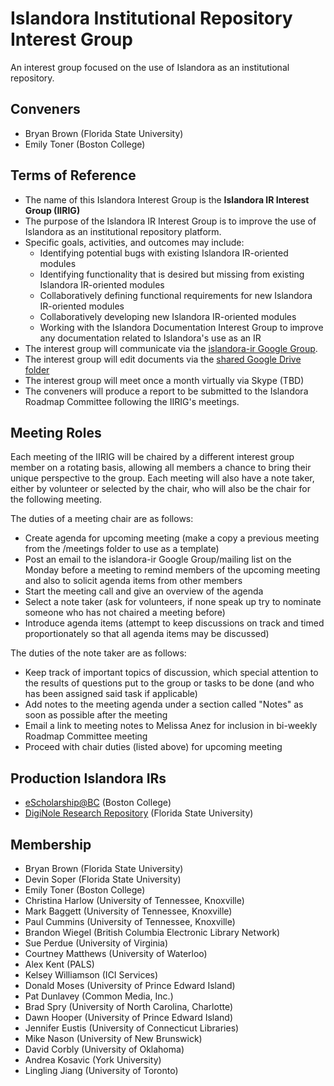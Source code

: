 # Islandora Institutional Repository Interest Group
An interest group focused on the use of Islandora as an institutional repository.

## Conveners
* Bryan Brown (Florida State University)
* Emily Toner (Boston College)

## Terms of Reference
* The name of this Islandora Interest Group is the **Islandora IR Interest Group (IIRIG)**
* The purpose of the Islandora IR Interest Group is to improve the use of Islandora as an institutional repository platform.
* Specific goals, activities, and outcomes may include:
  * Identifying potential bugs with existing Islandora IR-oriented modules
  * Identifying functionality that is desired but missing from existing Islandora IR-oriented modules
  * Collaboratively defining functional requirements for new Islandora IR-oriented modules
  * Collaboratively developing new Islandora IR-oriented modules
  * Working with the Islandora Documentation Interest Group to improve any documentation related to Islandora's use as an IR
* The interest group will communicate via the [islandora-ir Google Group](https://groups.google.com/forum/#!forum/islandora-ir).
* The interest group will edit documents via the [shared Google Drive folder](https://drive.google.com/folderview?id=0BwbriDSNjBiJfldTZWFhelJYcjFRdzZCMzlxX2Y3N0FmTHJkYnRjNzlHd3ZXSlRZRi1iVGM&usp=sharing)
* The interest group will meet once a month virtually via Skype (TBD)
* The conveners will produce a report to be submitted to the Islandora Roadmap Committee following the IIRIG's meetings.

## Meeting Roles
Each meeting of the IIRIG will be chaired by a different interest group member on a rotating basis, allowing all members a chance to bring their unique perspective to the group. Each meeting will also have a note taker, either by volunteer or selected by the chair, who will also be the chair for the following meeting.

The duties of a meeting chair are as follows:
* Create agenda for upcoming meeting (make a copy a previous meeting from the /meetings folder to use as a template)
* Post an email to the islandora-ir Google Group/mailing list on the Monday before a meeting to remind members of the upcoming meeting and also to solicit agenda items from other members
* Start the meeting call and give an overview of the agenda
* Select a note taker (ask for volunteers, if none speak up try to nominate someone who has not chaired a meeting before)
* Introduce agenda items (attempt to keep discussions on track and timed proportionately so that all agenda items may be discussed)

The duties of the note taker are as follows:
* Keep track of important topics of discussion, which special attention to the results of questions put to the group or tasks to be done (and who has been assigned said task if applicable)
* Add notes to the meeting agenda under a section called "Notes" as soon as possible after the meeting
* Email a link to meeting notes to Melissa Anez for inclusion in bi-weekly Roadmap Committee meeting
* Proceed with chair duties (listed above) for upcoming meeting

## Production Islandora IRs
* [eScholarship@BC](http://dlib.bc.edu/) (Boston College)
* [DigiNole Research Repository](http://diginole.lib.fsu.edu/repository) (Florida State University)

## Membership
* Bryan Brown (Florida State University)
* Devin Soper (Florida State University)
* Emily Toner (Boston College)
* Christina Harlow (University of Tennessee, Knoxville)
* Mark Baggett (University of Tennessee, Knoxville)
* Paul Cummins (University of Tennessee, Knoxville)
* Brandon Wiegel (British Columbia Electronic Library Network)
* Sue Perdue (University of Virginia)
* Courtney Matthews (University of Waterloo)
* Alex Kent (PALS)
* Kelsey Williamson (ICI Services)
* Donald Moses (University of Prince Edward Island)
* Pat Dunlavey (Common Media, Inc.)
* Brad Spry (University of North Carolina, Charlotte)
* Dawn Hooper (University of Prince Edward Island)
* Jennifer Eustis (University of Connecticut Libraries)
* Mike Nason (University of New Brunswick)
* David Corbly (University of Oklahoma)
* Andrea Kosavic (York University)
* Lingling Jiang (University of Toronto)
